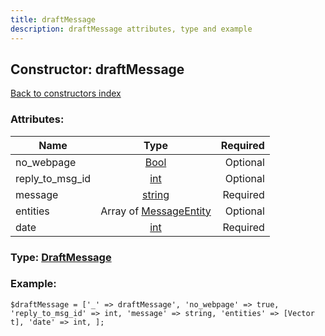 ```yaml
---
title: draftMessage
description: draftMessage attributes, type and example
---
```

## Constructor: draftMessage  
[Back to constructors index](index.md)



### Attributes:

| Name     |    Type       | Required |
|----------|:-------------:|---------:|
|no\_webpage|[Bool](../types/Bool.md) | Optional|
|reply\_to\_msg\_id|[int](../types/int.md) | Optional|
|message|[string](../types/string.md) | Required|
|entities|Array of [MessageEntity](../types/MessageEntity.md) | Optional|
|date|[int](../types/int.md) | Required|



### Type: [DraftMessage](../types/DraftMessage.md)


### Example:

```
$draftMessage = ['_' => draftMessage', 'no_webpage' => true, 'reply_to_msg_id' => int, 'message' => string, 'entities' => [Vector t], 'date' => int, ];
```
